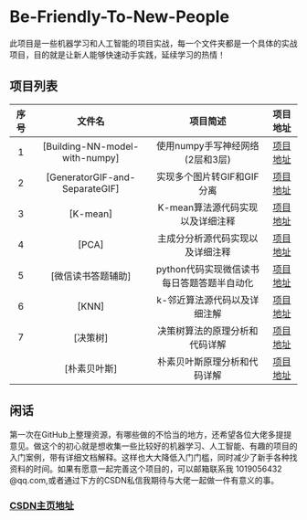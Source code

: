 # Be-Friendly-To-New-People
此项目是一些机器学习和人工智能的项目实战，每一个文件夹都是一个具体的实战项目，目的就是让新人能够快速动手实践，延续学习的热情！

## 项目列表

| 序号 |             文件名             |             项目简述             |                           项目地址                           |
| :--: | :----------------------------: | :------------------------------: | :----------------------------------------------------------: |
|  1   | [Building-NN-model-with-numpy] | 使用numpy手写神经网络(2层和3层)  | [项目地址](https://github.com/lzx1019056432/Be-Friendly-To-New-People/tree/master/Building-NN-model-with-numpy) |
|  2   | [GeneratorGIF-and-SeparateGIF] |    实现多个图片转GIF和GIF分离    | [项目地址](https://github.com/lzx1019056432/Be-Friendly-To-New-People/tree/master/GeneratorGIF-and-SeparateGIF) |
|  3   |            [K-mean]            | K-mean算法源代码实现以及详细注释 | [项目地址](https://github.com/lzx1019056432/Be-Friendly-To-New-People/tree/master/K-mean) |
|  4   |             [PCA]              | 主成分分析源代码实现以及详细注释 | [项目地址](https://github.com/lzx1019056432/Be-Friendly-To-New-People/tree/master/PCA) |
|  5   |             [微信读书答题辅助]              |python代码实现微信读书每日答题答题半自动化 | [项目地址](https://github.com/lzx1019056432/Be-Friendly-To-New-People/tree/master/%E5%BE%AE%E4%BF%A1%E8%AF%BB%E4%B9%A6%E7%AD%94%E9%A2%98%E8%BE%85%E5%8A%A9) |
|  6   |             [KNN]              | k-邻近算法源代码以及详细注解 | [项目地址](https://github.com/lzx1019056432/Be-Friendly-To-New-People/tree/master/KNN) |
| 7 | [决策树] | 决策树算法的原理分析和代码详解 | [项目地址](https://github.com/lzx1019056432/Be-Friendly-To-New-People/tree/master/%E5%86%B3%E7%AD%96%E6%A0%91) |
|  | [朴素贝叶斯] | 朴素贝叶斯原理分析和代码详解 | [项目地址]([https://github.com/lzx1019056432/Be-Friendly-To-New-People/tree/master/%E6%9C%B4%E7%B4%A0%E8%B4%9D%E5%8F%B6%E6%96%AF](https://github.com/lzx1019056432/Be-Friendly-To-New-People/tree/master/朴素贝叶斯)) |





## 闲话

第一次在GitHub上整理资源，有哪些做的不恰当的地方，还希望各位大佬多提提意见。做这个的初心就是想收集一些比较好的机器学习、人工智能、有趣的项目的入门案例，带有详细文档解释。这样也大大降低入门门槛，同时减少了新手各种找资料的时间。如果有愿意一起完善这个项目的，可以邮箱联系我 1019056432 @qq.com,或者通过下方的CSDN私信我期待与大佬一起做一件有意义的事。
### [CSDN主页地址](https://blog.csdn.net/lzx159951)

